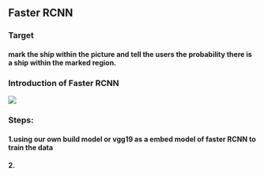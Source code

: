 ## Faster RCNN
### Target
#### mark the ship within the picture and tell the users the probability there is a ship within the marked region.

### Introduction of Faster RCNN

![](https://drive.google.com/open?id=161Juaf6ZvNP8B84_FXSGN0R2zg-L4pDn)
### Steps:
#### 1.using our own build model or vgg19 as a embed model of faster RCNN to train the data
#### 2.

